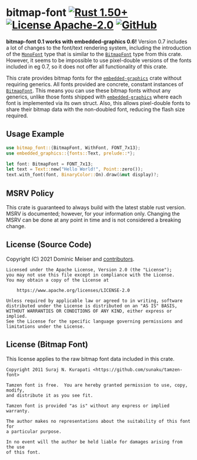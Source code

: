 # bitmap-font [![Rust 1.50+](https://img.shields.io/badge/rustc-1.50+-orange.svg)](https://blog.rust-lang.org/2021/02/11/Rust-1.50.0.html) [![License Apache-2.0](https://img.shields.io/badge/license-Apache--2.0-blue.svg)](https://www.apache.org/licenses/LICENSE-2.0) [![GitHub](https://img.shields.io/badge/Code-On%20Github-blue?logo=GitHub)](https://github.com/msrd0/bitmap-font)

**bitmap-font 0.1 works with embedded-graphics 0.6!** Version 0.7 includes a lot of changes to the font/text rendering system, including the introduction of the [`MonoFont`][__link0] type that is similar to the [`BitmapFont`][__link1] type from this crate. However, it seems to be impossible to use pixel-double versions of the fonts included in eg 0.7, so it does not offer all functionality of this crate.

This crate provides bitmap fonts for the [`embedded-graphics`][__link2] crate without requiring generics. All fonts provided are concrete, constant instances of [`BitmapFont`][__link3]. This means you can use these bitmap fonts without any generics, unlike those fonts shipped with [`embedded-graphics`][__link4] where each font is implemented via its own struct. Also, this allows pixel-double fonts to share their bitmap data with the non-doubled font, reducing the flash size required.


## Usage Example


```rust
use bitmap_font::{BitmapFont, WithFont, FONT_7x13};
use embedded_graphics::{fonts::Text, prelude::*};

let font: BitmapFont = FONT_7x13;
let text = Text::new("Hello World!", Point::zero());
text.with_font(font, BinaryColor::On).draw(&mut display)?;
```



## MSRV Policy

This crate is guaranteed to always build with the latest stable rust version. MSRV is documented; however, for your
information only. Changing the MSRV can be done at any point in time and is not considered a breaking change.

## License (Source Code)

Copyright (C) 2021 Dominic Meiser and [contributors].

```
Licensed under the Apache License, Version 2.0 (the "License");
you may not use this file except in compliance with the License.
You may obtain a copy of the License at

	https://www.apache.org/licenses/LICENSE-2.0

Unless required by applicable law or agreed to in writing, software
distributed under the License is distributed on an "AS IS" BASIS,
WITHOUT WARRANTIES OR CONDITIONS OF ANY KIND, either express or implied.
See the License for the specific language governing permissions and
limitations under the License.
```

## License (Bitmap Font)

This license applies to the raw bitmap font data included in this crate.

```
Copyright 2011 Suraj N. Kurapati <https://github.com/sunaku/tamzen-font>

Tamzen font is free.  You are hereby granted permission to use, copy, modify,
and distribute it as you see fit.

Tamzen font is provided "as is" without any express or implied warranty.

The author makes no representations about the suitability of this font for
a particular purpose.

In no event will the author be held liable for damages arising from the use
of this font.
```

 [contributors]: https://github.com/msrd0/bitmap-font/graphs/contributors
 [__link0]: https://docs.rs/embedded-graphics/0.7.0/embedded_graphics/mono_font/struct.MonoFont.html
 [__link1]: https://docs.rs/bitmap-font/0.1.0/bitmap_font/?search=bitmap_font::BitmapFont
 [__link2]: https://crates.io/crates/embedded-graphics/0.6.2
 [__link3]: https://docs.rs/bitmap-font/0.1.0/bitmap_font/?search=bitmap_font::BitmapFont
 [__link4]: https://crates.io/crates/embedded-graphics/0.6.2

